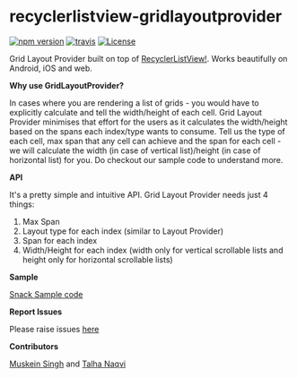 # recyclerlistview-gridlayoutprovider
[![npm version](https://img.shields.io/npm/v/recyclerlistview-gridlayoutprovider.svg)](https://www.npmjs.com/package/recyclerlistview-gridlayoutprovider)
[![travis](https://travis-ci.org/muskeinsingh/recyclerlistview-gridlayoutprovider.svg?branch=master)](https://travis-ci.org/muskeinsingh/recyclerlistview-gridlayoutprovider)
[![License](https://img.shields.io/badge/License-Apache%202.0-brightgreen.svg)](https://opensource.org/licenses/Apache-2.0)

Grid Layout Provider built on top of [RecyclerListView!](https://github.com/Flipkart/recyclerlistview). Works beautifully on Android, iOS and web. 

**Why use GridLayoutProvider?**

In cases where you are rendering a list of grids - you would have to explicitly calculate and tell the width/height of each cell. Grid Layout Provider minimises that effort for the users as it calculates the width/height based on the spans each index/type wants to consume. Tell us the type of each cell, max span that any cell can achieve and the span for each cell - we will calculate the width (in case of vertical list)/height (in case of horizontal list) for you. Do checkout our sample code to understand more. 

**API**

It's a pretty simple and intuitive API. Grid Layout Provider needs just 4 things:
1. Max Span
2. Layout type for each index (similar to Layout Provider)
3. Span for each index
4. Width/Height for each index (width only for vertical scrollable lists and height only for horizontal scrollable lists)

**Sample**

[Snack Sample code](https://snack.expo.io/rybd0OUkE)

**Report Issues**

Please raise issues [here](https://github.com/muskeinsingh/recyclerlistview-gridlayoutprovider/issues)

**Contributors**

[Muskein Singh](https://twitter.com/muskein) and [Talha Naqvi](https://twitter.com/naqvitalha)

